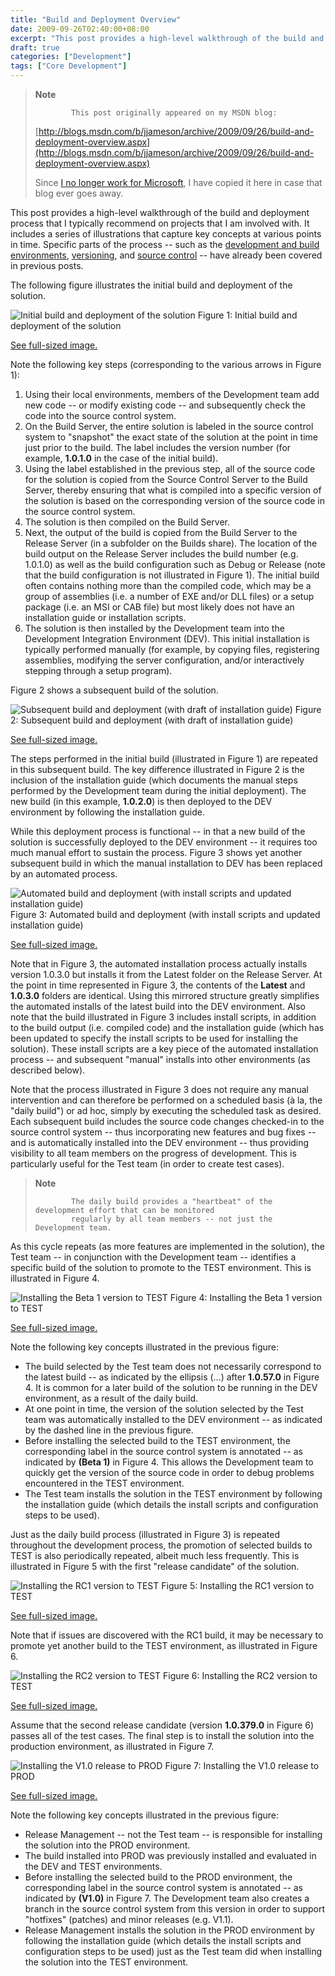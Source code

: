 ```yaml
---
title: "Build and Deployment Overview"
date: 2009-09-26T02:40:00+08:00
excerpt: "This post provides a high-level walkthrough of the build and deployment process that I typically recommend on projects that I am involved with. It includes a series of illustrations that capture key concepts at various points in time. Specific parts of..."
draft: true
categories: ["Development"]
tags: ["Core Development"]
---
```


> **Note**
>
>             This post originally appeared on my MSDN blog:
>
> [http://blogs.msdn.com/b/jjameson/archive/2009/09/26/build-and-deployment-overview.aspx](http://blogs.msdn.com/b/jjameson/archive/2009/09/26/build-and-deployment-overview.aspx)
>
> Since [I no longer work for Microsoft](/blog/jjameson/2011/09/02/last-day-with-microsoft), I have copied it here in case that blog                 ever goes away.

This post provides a high-level walkthrough of the build and deployment process         that I typically recommend on projects that I am involved with. It includes a series         of illustrations that capture key concepts at various points in time. Specific parts         of the process -- such as the [development and build environments](/blog/jjameson/2009/09/25/development-and-build-environments), [versioning](/blog/jjameson/2009/04/03/best-practices-for-net-assembly-versioning), and [source control](/blog/jjameson/2009/09/26/best-practices-for-scm-and-the-daily-build-process) -- have already been covered in previous posts.

The following figure illustrates the initial build and deployment of the solution.

![Initial build and deployment of the solution](https://www.technologytoolbox.com/blog/images/www_technologytoolbox_com/blog/jjameson/7/r_1%20-%20Initial%20build%20and%20deployment.png)
Figure 1: Initial build and deployment of the solution

[See full-sized image.](/blog/images/www_technologytoolbox_com/blog/jjameson/7/o_1%20-%20Initial%20build%20and%20deployment.png)

Note the following key steps (corresponding to the various arrows in Figure 1):

1. Using their local environments, members of the Development team add new code --
   or modify existing code -- and subsequently check the code into the source control
   system.
2. On the Build Server, the entire solution is labeled in the source control system
   to "snapshot" the exact state of the solution at the point in time just prior to
   the build. The label includes the version number (for example, **1.0.1.0**
   in the case of the initial build).
3. Using the label established in the previous step, all of the source code for the
   solution is copied from the Source Control Server to the Build Server, thereby ensuring
   that what is compiled into a specific version of the solution is based on the corresponding
   version of the source code in the source control system.
4. The solution is then compiled on the Build Server.
5. Next, the output of the build is copied from the Build Server to the Release Server
   (in a subfolder on the Builds share). The location of the build output on the Release
   Server includes the build number (e.g. 1.0.1.0) as well as the build configuration
   such as Debug or Release (note that the build configuration is not illustrated in
   Figure 1). The initial build often contains nothing more than the compiled code,
   which may be a group of assemblies (i.e. a number of EXE and/or DLL files) or a
   setup package (i.e. an MSI or CAB file) but most likely does not have an installation
   guide or installation scripts.
6. The solution is then installed by the Development team into the Development Integration
   Environment (DEV). This initial installation is typically performed manually (for
   example, by copying files, registering assemblies, modifying the server configuration,
   and/or interactively stepping through a setup program).

Figure 2 shows a subsequent build of the solution.

![Subsequent build and deployment (with draft of installation guide)](https://www.technologytoolbox.com/blog/images/www_technologytoolbox_com/blog/jjameson/7/r_2%20-%20Subsequent%20build%20and%20deployment.png)
Figure 2: Subsequent build and deployment (with draft of installation guide)

[See full-sized image.](/blog/images/www_technologytoolbox_com/blog/jjameson/7/o_2%20-%20Subsequent%20build%20and%20deployment.png)

The steps performed in the initial build (illustrated in Figure 1) are repeated         in this subsequent build. The key difference illustrated in Figure 2 is the inclusion         of the installation guide (which documents the manual steps performed by the Development         team during the initial deployment). The new build (in this example, **1.0.2.0**)         is then deployed to the DEV environment by following the installation guide.

While this deployment process is functional -- in that a new build of the solution         is successfully deployed to the DEV environment -- it requires too much manual effort         to sustain the process. Figure 3 shows yet another subsequent build in which the         manual installation to DEV has been replaced by an automated process.

![Automated build and deployment (with install scripts and updated installation guide)](https://www.technologytoolbox.com/blog/images/www_technologytoolbox_com/blog/jjameson/7/r_3%20-%20Automated%20build%20and%20deployment.png)
Figure 3: Automated build and deployment (with install scripts and updated installation
guide)

[See full-sized image.](/blog/images/www_technologytoolbox_com/blog/jjameson/7/o_3%20-%20Automated%20build%20and%20deployment.png)

Note that in Figure 3, the automated installation process actually installs version         1.0.3.0 but installs it from the Latest folder on the Release Server. At the point         in time represented in Figure 3, the contents of the **Latest** and         **1.0.3.0** folders are identical. Using this mirrored structure greatly         simplifies the automated installs of the latest build into the DEV environment.         Also note that the build illustrated in Figure 3 includes install scripts, in addition         to the build output (i.e. compiled code) and the installation guide (which has been         updated to specify the install scripts to be used for installing the solution).         These install scripts are a key piece of the automated installation process -- and         subsequent "manual" installs into other environments (as described below).

Note that the process illustrated in Figure 3 does not require any manual intervention         and can therefore be performed on a scheduled basis (&agrave; la, the "daily         build") or ad hoc, simply by executing the scheduled task as desired. Each subsequent         build includes the source code changes checked-in to the source control system --         thus incorporating new features and bug fixes -- and is automatically installed         into the DEV environment -- thus providing visibility to all team members on the         progress of development. This is particularly useful for the Test team (in order         to create test cases).

> **Note**
>
>             The daily build provides a "heartbeat" of the development effort that can be monitored
>             regularly by all team members -- not just the Development team.

As this cycle repeats (as more features are implemented in the solution), the Test         team -- in conjunction with the Development team -- identifies a specific build         of the solution to promote to the TEST environment. This is illustrated in Figure         4.

![Installing the Beta 1 version to TEST](https://www.technologytoolbox.com/blog/images/www_technologytoolbox_com/blog/jjameson/7/r_4%20-%20Installing%20the%20Beta%201%20version%20to%20TEST.png)
Figure 4: Installing the Beta 1 version to TEST

[See full-sized image.](/blog/images/www_technologytoolbox_com/blog/jjameson/7/o_4%20-%20Installing%20the%20Beta%201%20version%20to%20TEST.png)

Note the following key concepts illustrated in the previous figure:

- The build selected by the Test team does not necessarily correspond to the latest
  build -- as indicated by the ellipsis (&hellip;) after **1.0.57.0**
  in Figure 4. It is common for a later build of the solution to be running in the
  DEV environment, as a result of the daily build.
- At one point in time, the version of the solution selected by the Test team was
  automatically installed to the DEV environment -- as indicated by the dashed line
  in the previous figure.
- Before installing the selected build to the TEST environment, the corresponding
  label in the source control system is annotated -- as indicated by **(Beta 1)**
  in Figure 4. This allows the Development team to quickly get the version of the
  source code in order to debug problems encountered in the TEST environment.
- The Test team installs the solution in the TEST environment by following the installation
  guide (which details the install scripts and configuration steps to be used).

Just as the daily build process (illustrated in Figure 3) is repeated throughout         the development process, the promotion of selected builds to TEST is also periodically         repeated, albeit much less frequently. This is illustrated in Figure 5 with the         first "release candidate" of the solution.

![Installing the RC1 version to TEST](https://www.technologytoolbox.com/blog/images/www_technologytoolbox_com/blog/jjameson/7/r_5%20-%20Installing%20the%20RC1%20version%20to%20TEST.png)
Figure 5: Installing the RC1 version to TEST

[See full-sized image.](/blog/images/www_technologytoolbox_com/blog/jjameson/7/o_5%20-%20Installing%20the%20RC1%20version%20to%20TEST.png)

Note that if issues are discovered with the RC1 build, it may be necessary to promote         yet another build to the TEST environment, as illustrated in Figure 6.

![Installing the RC2 version to TEST](https://www.technologytoolbox.com/blog/images/www_technologytoolbox_com/blog/jjameson/7/r_6%20-%20Installing%20the%20RC2%20version%20to%20TEST.png)
Figure 6: Installing the RC2 version to TEST

[See full-sized image.](/blog/images/www_technologytoolbox_com/blog/jjameson/7/o_6%20-%20Installing%20the%20RC2%20version%20to%20TEST.png)

Assume that the second release candidate (version **1.0.379.0** in         Figure 6) passes all of the test cases. The final step is to install the solution         into the production environment, as illustrated in Figure 7.

![Installing the V1.0 release to PROD](https://www.technologytoolbox.com/blog/images/www_technologytoolbox_com/blog/jjameson/7/r_7%20-%20Installing%20the%20V1.0%20release%20to%20PROD.png)
Figure 7: Installing the V1.0 release to PROD

[See full-sized image.](/blog/images/www_technologytoolbox_com/blog/jjameson/7/o_7%20-%20Installing%20the%20V1.0%20release%20to%20PROD.png)

Note the following key concepts illustrated in the previous figure:

- Release Management -- not the Test team -- is responsible for installing the solution
  into the PROD environment.
- The build installed into PROD was previously installed and evaluated in the DEV
  and TEST environments.
- Before installing the selected build to the PROD environment, the corresponding
  label in the source control system is annotated -- as indicated by **(V1.0)**
  in Figure 7. The Development team also creates a branch in the source control system
  from this version in order to support "hotfixes" (patches) and minor releases (e.g.
  V1.1).
- Release Management installs the solution in the PROD environment by following the
  installation guide (which details the install scripts and configuration steps to
  be used) just as the Test team did when installing the solution into the TEST environment.

